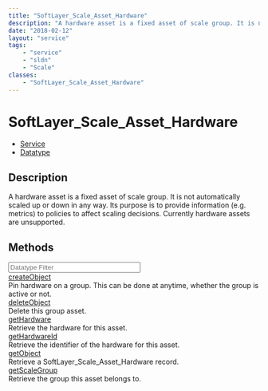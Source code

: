 ```yaml
---
title: "SoftLayer_Scale_Asset_Hardware"
description: "A hardware asset is a fixed asset of scale group. It is not automatically scaled up or down in any way. Its purpose is t... "
date: "2018-02-12"
layout: "service"
tags:
    - "service"
    - "sldn"
    - "Scale"
classes:
    - "SoftLayer_Scale_Asset_Hardware"
---
```

# SoftLayer_Scale_Asset_Hardware
<div id='service-datatype'>
    <ul id='sldn-reference-tabs'>
    <li id='service'> <a href='/reference/services/SoftLayer_Scale_Asset_Hardware' >Service</a></li>    <li id='datatype'> <a href='/reference/datatypes/SoftLayer_Scale_Asset_Hardware' >Datatype</a></li>
    </ul>
</div>

## Description
A hardware asset is a fixed asset of scale group. It is not automatically scaled up or down in any way. Its purpose is to provide information (e.g. metrics) to policies to affect scaling decisions. Currently hardware assets are unsupported. 
        
        
<div id="properties" class="content">
    <h2>Methods</h2>
    <div class="view-filters">
        <div class="clearfix">
            <div class="search-input-box">
                <input placeholder="Datatype Filter" onkeyup="titleSearch(inputId='edit-combine', divId='method-div', elementClass='method-row')" 
                    type="text" id="edit-combine" value="" size="30" maxlength="128" class="form-text">
            </div>
        </div>
    </div>
    <div id="method-div">
            <div class="method-row">
                        <span class='view-field-title'><a href='/reference/services/SoftLayer_Scale_Asset_Hardware/createObject'> createObject</a> </span>
            <div class='views-field-body'>Pin hardware on a group. This can be done at anytime, whether the group is active or not. </div>
        </div>
            <div class="method-row">
                        <span class='view-field-title'><a href='/reference/services/SoftLayer_Scale_Asset_Hardware/deleteObject'> deleteObject</a> </span>
            <div class='views-field-body'>Delete this group asset.</div>
        </div>
            <div class="method-row">
                        <span class='view-field-title'><a href='/reference/services/SoftLayer_Scale_Asset_Hardware/getHardware'> getHardware</a> </span>
            <div class='views-field-body'>Retrieve the hardware for this asset.</div>
        </div>
            <div class="method-row">
                        <span class='view-field-title'><a href='/reference/services/SoftLayer_Scale_Asset_Hardware/getHardwareId'> getHardwareId</a> </span>
            <div class='views-field-body'>Retrieve the identifier of the hardware for this asset.</div>
        </div>
            <div class="method-row">
                        <span class='view-field-title'><a href='/reference/services/SoftLayer_Scale_Asset_Hardware/getObject'> getObject</a> </span>
            <div class='views-field-body'>Retrieve a SoftLayer_Scale_Asset_Hardware record.</div>
        </div>
            <div class="method-row">
                        <span class='view-field-title'><a href='/reference/services/SoftLayer_Scale_Asset_Hardware/getScaleGroup'> getScaleGroup</a> </span>
            <div class='views-field-body'>Retrieve the group this asset belongs to.</div>
        </div>
        </div>
</div>

